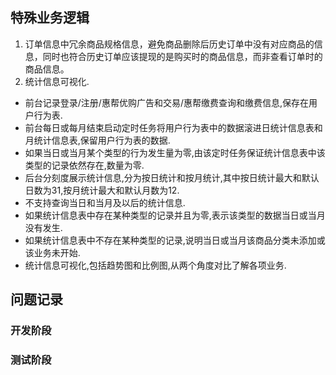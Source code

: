 ## 特殊业务逻辑
1. 订单信息中冗余商品规格信息，避免商品删除后历史订单中没有对应商品的信息，同时也符合历史订单应该提现的是购买时的商品信息，而非查看订单时的商品信息。
2. 统计信息可视化.
  - 前台记录登录/注册/惠帮优购广告和交易/惠帮缴费查询和缴费信息,保存在用户行为表.
  - 前台每日或每月结束启动定时任务将用户行为表中的数据滚进日统计信息表和月统计信息表,保留用户行为表的数据.
  - 如果当日或当月某个类型的行为发生量为零,由该定时任务保证统计信息表中该类型的记录依然存在,数量为零.
  - 后台分刻度展示统计信息,分为按日统计和按月统计,其中按日统计最大和默认日数为31,按月统计最大和默认月数为12.
  - 不支持查询当日和当月及以后的统计信息.
  - 如果统计信息表中存在某种类型的记录并且为零,表示该类型的数据当日或当月没有发生.
  - 如果统计信息表中不存在某种类型的记录,说明当日或当月该商品分类未添加或该业务未开始.
  - 统计信息可视化,包括趋势图和比例图,从两个角度对比了解各项业务.

## 问题记录
### 开发阶段

### 测试阶段
